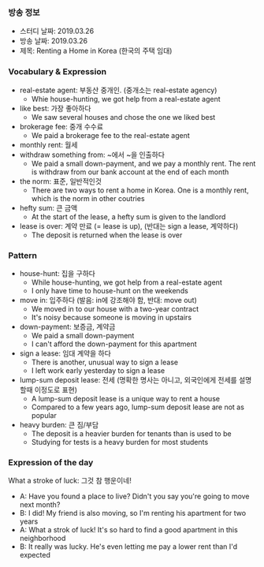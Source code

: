 ### 방송 정보
- 스터디 날짜: 2019.03.26
- 방송 날짜: 2019.03.26
- 제목: Renting a Home in Korea (한국의 주택 임대)

### Vocabulary & Expression
- real-estate agent: 부동산 중개인. (중개소는 real-estate agency)
   - Whie house-hunting, we got help from a real-estate agent
- like best: 가장 좋아하다
   - We saw several houses and chose the one we liked best
- brokerage fee: 중개 수수료
   - We paid a brokerage fee to the real-estate agent
- monthly rent: 월세
- withdraw something from: ~에서 ~을 인출하다
   - We paid a small down-payment, and we pay a monthly rent. The rent is withdraw from our bank account at the end of each month
- the norm: 표준, 일반적인것 
   - There are two ways to rent a home in Korea. One is a monthly rent, which is the norm in other coutries
- hefty sum: 큰 금액
   - At the start of the lease, a hefty sum is given to the landlord
- lease is over: 계약 만료 (= lease is up), (반대는 sign a lease, 계약하다)
   - The deposit is returned when the lease is over

### Pattern 
- house-hunt: 집을 구하다
   - While house-hunting, we got help from a real-estate agent
   - I only have time to house-hunt on the weekends
- move in: 입주하다 (발음: in에 강조해야 함,  반대: move out)
   - We moved in to our house with a two-year contract
   - It's noisy because someone is moving in upstairs
- down-payment: 보증금, 계약금
   - We paid a small down-payment
   - I can't afford the down-payment for this apartment
- sign a lease: 임대 계약을 하다
   - There is another, unusual way to sign a lease
   - I left work early yesterday to sign a lease
- lump-sum deposit lease: 전세 (명확한 명사는 아니고, 외국인에게 전세를 설명할때 이정도로 표현)
   - A lump-sum deposit lease is a unique way to rent a house
   - Compared to a few years ago, lump-sum deposit lease are not as popular
- heavy burden: 큰 짐/부담
   - The deposit is a heavier burden for tenants than is used to be
   - Studying for tests is a heavy burden for most students 

### Expression of the day 
What a stroke of luck: 그것 참 행운이네!

- A: Have you found a place to live? Didn't you say you're going to move next month?
- B: I did! My friend is also moving, so I'm renting his apartment for two years
- A: What a strok of luck! It's so hard to find a good apartment in this neighborhood
- B: It really was lucky. He's even letting me pay a lower rent than I'd expected